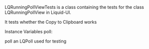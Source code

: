 LQRunningPollViewTests is a class containing the tests for the class LQRunningPollView in Liquid-UI.

It tests whether the Copy to Clipboard works

Instance Variables
	poll:		<LQPoll>

poll
	an LQPoll used for testing
